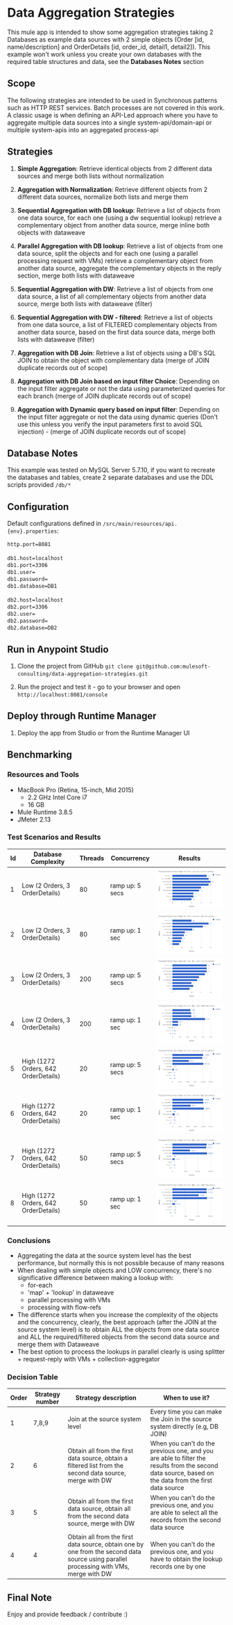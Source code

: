 # Data Aggregation Strategies
This mule app is intended to show some aggregation strategies taking 2 Databases as example data sources with 2 simple objects (Order [id, name/description] and OrderDetails [id, order_id, detail1, detail2]). 
This example won't work unless you create your own databases with the required table structures and data, see the **Databases Notes** section

## Scope
The following strategies are intended to be used in Synchronous patterns such as HTTP REST services. Batch processes are not covered in this work. 
A classic usage is when defining an API-Led approach where you have to aggregate multiple data sources into a single system-api/domain-api or multiple system-apis into an aggregated process-api

## Strategies

1. **Simple Aggregation**: Retrieve identical objects from 2 different data sources and merge both lists without normalization 

2. **Aggregation with Normalization**: Retrieve different objects from 2 different data sources, normalize both lists and merge them 

3. **Sequential Aggregation with DB lookup**: Retrieve a list of objects from one data source, for each one (using a dw sequential lookup) retrieve a complementary object from another data source, merge inline both objects with dataweave

4. **Parallel Aggregation with DB lookup**: Retrieve a list of objects from one data source, split the objects and for each one (using a parallel processing request with VMs) retrieve a complementary object from another data source, aggregate the complementary objects in the reply section, merge both lists with dataweave

5. **Sequential Aggregation with DW**: Retrieve a list of objects from one data source, a list of all complementary objects from another data source, merge both lists with dataweave (filter)

6. **Sequential Aggregation with DW - filtered**: Retrieve a list of objects from one data source, a list of FILTERED complementary objects from another data source, based on the first data source data, merge both lists with dataweave (filter)

7. **Aggregation with DB Join**: Retrieve a list of objects using a DB's SQL JOIN to obtain the object with complementary data (merge of JOIN duplicate records out of scope)

8. **Aggregation with DB Join based on input filter Choice**: Depending on the input filter aggregate or not the data using parameterized queries for each branch (merge of JOIN duplicate records out of scope)

9. **Aggregation with Dynamic query based on input filter**: Depending on the input filter aggregate or not the data using dynamic queries (Don't use this unless you verify the input parameters first to avoid SQL injection) - (merge of JOIN duplicate records out of scope)

## Database Notes

This example was tested on MySQL Server 5.7.10, if you want to recreate the databases and tables, create 2 separate databases and use the DDL scripts provided `/db/*`

## Configuration
Default configurations defined in `/src/main/resources/api.{env}.properties`:

```
http.port=8081

db1.host=localhost
db1.port=3306
db1.user=
db1.password=
db1.database=DB1

db2.host=localhost
db2.port=3306
db2.user=
db2.password=
db2.database=DB2
```

## Run in Anypoint Studio
1. Clone the project from GitHub `git clone git@github.com:mulesoft-consulting/data-aggregation-strategies.git`

2. Run the project and test it - go to your browser and open `http://localhost:8081/console`

## Deploy through Runtime Manager
1. Deploy the app from Studio or from the Runtime Manager UI

## Benchmarking
### Resources and Tools
- MacBook Pro (Retina, 15-inch, Mid 2015)
	- 2.2 GHz Intel Core i7
	- 16 GB 
- Mule Runtime 3.8.5
- JMeter 2.13

### Test Scenarios and Results
Id | Database Complexity | Threads | Concurrency  | Results
------------ | ------------ | ------------- | -------------  | -------------
1 | Low (2 Orders, 3 OrderDetails) | 80 | ramp up: 5 secs | ![Scenario 1](/img/simple-low-load-low-concurrency.png)
2 | Low (2 Orders, 3 OrderDetails) | 80 | ramp up: 1 sec | ![Scenario 2](/img/simple-low-load-high-concurrency.png)
3 | Low (2 Orders, 3 OrderDetails) | 200 | ramp up: 5 secs | ![Scenario 3](/img/simple-high-load-low-concurrency.png) 
4 | Low (2 Orders, 3 OrderDetails) | 200 | ramp up: 1 sec | ![Scenario 4](/img/simple-high-load-high-concurrency.png) 
5 | High (1272 Orders, 642 OrderDetails) | 20 | ramp up: 5 secs | ![Scenario 5](/img/complex-low-load-low-concurrency.png) 
6 | High (1272 Orders, 642 OrderDetails) | 20 | ramp up: 1 sec | ![Scenario 6](/img/complex-low-load-high-concurrency.png) 
7 | High (1272 Orders, 642 OrderDetails) | 50 | ramp up: 5 secs | ![Scenario 7](/img/complex-high-load-low-concurrency.png) 
8 | High (1272 Orders, 642 OrderDetails) | 50 | ramp up: 1 sec | ![Scenario 8](/img/complex-high-load-high-concurrency.png) 

### Conclusions
- Aggregating the data at the source system level has the best performance, but normally this is not possible because of many reasons
- When dealing with simple objects and LOW concurrency, there's no significative difference between making a lookup with:
	- for-each 
	- 'map' + 'lookup' in dataweave
	- parallel processing with VMs
	- processing with flow-refs
- The difference starts when you increase the complexity of the objects and the concurrency, clearly, the best approach (after the JOIN at the source system level) is to obtain ALL the objects from one data source and ALL the required/filtered objects from the second data source and merge them with Dataweave
- The best option to process the lookups in parallel clearly is using splitter + request-reply with VMs + collection-aggregator

### Decision Table
Order | Strategy number | Strategy description | When to use it?
------------ | ------------ | ------------ | ------------
1 | 7,8,9 | Join at the source system level | Every time you can make the Join in the source system directly (e.g, DB JOIN)
2 | 6 | Obtain all from the first data source, obtain a filtered list from the second data source, merge with DW | When you can't do the previous one, and you are able to filter the results from the second data source, based on the data from the first data source 
3 | 5 | Obtain all from the first data source, obtain all from the second data source, merge with DW | When you can't do the previous one, and you are able to select all the records from the second data source
4 | 4 | Obtain all from the first data source, obtain one by one from the second data source using parallel processing with VMs, merge with DW | When you can't do the previous one, and you have to obtain the lookup records one by one

## Final Note
Enjoy and provide feedback / contribute :)
